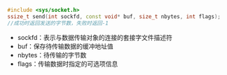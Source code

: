 
```cpp
#include <sys/socket.h>
ssize_t send(int sockfd, const void* buf, size_t nbytes, int flags);
//成功时返回发送的字节数，失败时返回-1
```
+ sockfd：表示与数据传输对象的连接的套接字文件描述符
+ buf：保存待传输数据的缓冲地址值
+ nbytes：待传输的字节数
+ flags：传输数据时指定的可选项信息